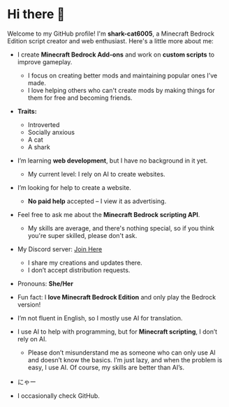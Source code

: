 # Hi there 👋

Welcome to my GitHub profile! I'm **shark-cat6005**, a Minecraft Bedrock Edition script creator and web enthusiast. Here's a little more about me:

- I create **Minecraft Bedrock Add-ons** and work on **custom scripts** to improve gameplay.
  - I focus on creating better mods and maintaining popular ones I’ve made.
  - I love helping others who can't create mods by making things for them for free and becoming friends.
  
- **Traits:**
  - Introverted
  - Socially anxious
  - A cat
  - A shark
  
- I’m learning **web development**, but I have no background in it yet.
  - My current level: I rely on AI to create websites.
  
- I’m looking for help to create a website.  
  - **No paid help** accepted – I view it as advertising.
  
- Feel free to ask me about the **Minecraft Bedrock scripting API**.
  - My skills are average, and there's nothing special, so if you think you're super skilled, please don't ask.
  
- My Discord server: [Join Here](https://discord.gg/2fMyEjbkGQ)
  - I share my creations and updates there.
  - I don’t accept distribution requests.
  
- Pronouns: **She/Her**
  
- Fun fact: I **love Minecraft Bedrock Edition** and only play the Bedrock version!

- I’m not fluent in English, so I mostly use AI for translation.
  
- I use AI to help with programming, but for **Minecraft scripting**, I don’t rely on AI.
  - Please don’t misunderstand me as someone who can only use AI and doesn’t know the basics. I’m just lazy, and when the problem is easy, I use AI. Of course, my skills are better than AI’s.
  
- にゃー

- I occasionally check GitHub.

